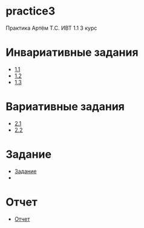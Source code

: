 # practice3
Практика Артём Т.С. ИВТ 1.1 3 курс
# **Инвариативные задания**
* [1.1](https://github.com/SuperFul1/practice3/blob/main/1.1.pdf)
* [1.2](https://github.com/SuperFul1/practice3/blob/main/1.2.pdf)
* [1.3](https://github.com/SuperFul1/practice3/blob/main/1.3.pdf)
# **Вариативные задания**
* [2.1](https://github.com/SuperFul1/practice3/blob/main/2.1.pdf)
* [2.2](https://github.com/SuperFul1/practice3/blob/main/2.2.pdf)
# **Задание**
* [Задание](https://github.com/SuperFul1/practice3/blob/main/%D0%B7%D0%B0%D0%B4%D0%B0%D0%BD%D0%B8%D0%B5_3.pdf)
* 
# **Отчет**
* [Отчет](https://github.com/SuperFul1/practice3/blob/main/%D0%BE%D1%82%D1%87%D0%B5%D1%82_3%20.pdf)
